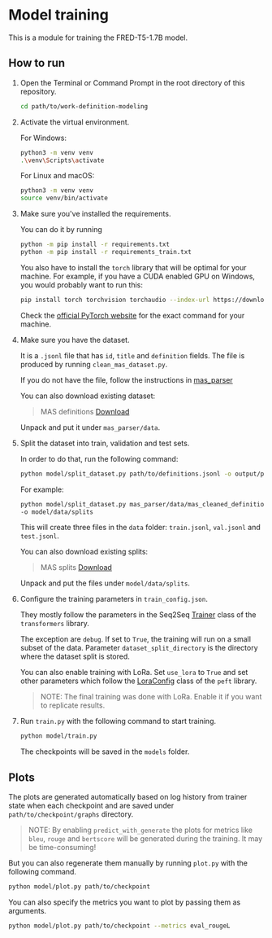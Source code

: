 # Model training

This is a module for training the FRED-T5-1.7B model.

## How to run

1. Open the Terminal or Command Prompt in the root directory of this repository.

    ```bash
    cd path/to/work-definition-modeling
    ```

2. Activate the virtual environment.

    For Windows:

    ```bash
    python3 -m venv venv
    .\venv\Scripts\activate
    ```

    For Linux and macOS:

    ```bash
    python3 -m venv venv
    source venv/bin/activate
    ```

3. Make sure you've installed the requirements.

    You can do it by running

    ```bash
    python -m pip install -r requirements.txt
    python -m pip install -r requirements_train.txt
    ```

    You also have to install the `torch` library that will be optimal for your machine.
    For example, if you have a CUDA enabled GPU on Windows, you would probably want to run this:

    ```bash
    pip install torch torchvision torchaudio --index-url https://download.pytorch.org/whl/cu121
    ```

    Check the [official PyTorch website](https://pytorch.org/get-started/locally/)
    for the exact command for your machine.

4. Make sure you have the dataset.

    It is a `.jsonl` file that has `id`, `title` and `definition` fields.
    The file is produced by running `clean_mas_dataset.py`.

    If you do not have the file, follow the instructions
    in [mas_parser](../../mas_parser/README.md)

    You can also download existing dataset:

    > MAS definitions
   > [Download](https://github.com/tatarinovst2/work-definition-modeling/issues/26)

    Unpack and put it under `mas_parser/data`.

5. Split the dataset into train, validation and test sets.

    In order to do that, run the following command:

    ```bash
    python model/split_dataset.py path/to/definitions.jsonl -o output/path
    ```

    For example:

    ```bash
    python model/split_dataset.py mas_parser/data/mas_cleaned_definitions.jsonl
   -o model/data/splits
    ```

    This will create three files in the `data` folder:
    `train.jsonl`, `val.jsonl` and `test.jsonl`.

    You can also download existing splits:

    > MAS splits
   > [Download](https://github.com/tatarinovst2/work-definition-modeling/issues/27)

    Unpack and put the files under `model/data/splits`.

6. Configure the training parameters in `train_config.json`.

    They mostly follow the parameters in the Seq2Seq
    [Trainer](https://huggingface.co/transformers/main_classes/trainer.html#trainingarguments)
    class of the `transformers` library.

    The exception are `debug`.
    If set to `True`, the training will run on a small subset of the data.
    Parameter `dataset_split_directory` is the directory where the dataset split is stored.
    
    You can also enable training with LoRa.
    Set `use_lora` to `True` and set other parameters which follow the
    [LoraConfig](https://huggingface.co/docs/peft/package_reference/lora) class of the
    `peft` library.

    > NOTE: The final training was done with LoRa. Enable it if you want to replicate results.

7. Run `train.py` with the following command to start training.

    ```bash
    python model/train.py
    ```

    The checkpoints will be saved in the `models` folder.

## Plots

The plots are generated automatically based on log history from trainer state
when each checkpoint and are saved under `path/to/checkpoint/graphs` directory.

> NOTE: By enabling `predict_with_generate` the plots for metrics like `bleu`, `rouge`
> and `bertscore` will be generated during the training. It may be time-consuming!

But you can also regenerate them manually by running `plot.py` with the following command.

```bash
python model/plot.py path/to/checkpoint
```

You can also specify the metrics you want to plot by passing them as arguments.

```bash
python model/plot.py path/to/checkpoint --metrics eval_rougeL
```
